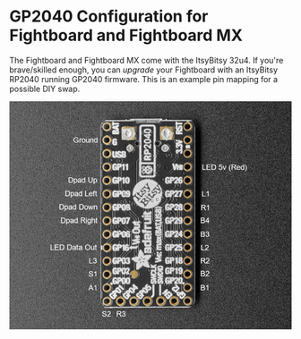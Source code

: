 # GP2040 Configuration for Fightboard and Fightboard MX

The Fightboard and Fightboard MX come with the ItsyBitsy 32u4. If you're brave/skilled enough, you can *upgrade* your Fightboard with an ItsyBitsy RP2040 running GP2040 firmware. This is an example pin mapping for a possible DIY swap.

![Pin Mapping](assets/PinMapping.png)
